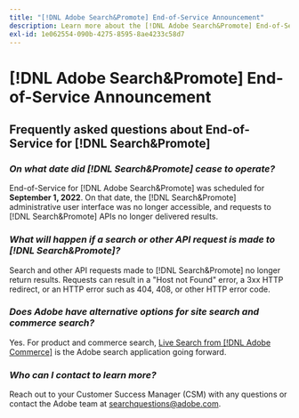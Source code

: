 ```yaml
---
title: "[!DNL Adobe Search&Promote] End-of-Service Announcement"
description: Learn more about the [!DNL Adobe Search&Promote] End-of-Service announcement.
exl-id: 1e062554-090b-4275-8595-8ae4233c58d7
---
```

# [!DNL Adobe Search&Promote] End-of-Service Announcement

## Frequently asked questions about End-of-Service for [!DNL Search&Promote]

### **_On what date did [!DNL Search&Promote] cease to operate?_**

  End-of-Service for [!DNL Adobe Search&Promote] was scheduled for **September 1, 2022**. On that date, the [!DNL Search&Promote] administrative user interface was no longer accessible, and requests to [!DNL Search&Promote] APIs no longer delivered results.

### **_What will happen if a search or other API request is made to [!DNL Search&Promote]?_**

  Search and other API requests made to [!DNL Search&Promote] no longer return results. Requests can result in a "Host not Found" error, a 3xx HTTP redirect, or an HTTP error such as 404, 408, or other HTTP error code.

### **_Does Adobe have alternative options for site search and commerce search?_**

  Yes. For product and commerce search, [Live Search from [!DNL Adobe Commerce]](https://experienceleague.adobe.com/docs/commerce-merchant-services/live-search/guide-overview.html?lang=en) is the Adobe search application going forward.

<!-- ### **_Can Adobe recommend any frameworks or platforms that offer features similar to Search&Promote?_**

  Yes. If the Search&Promote feature is critical to your marketing strategy, consider the many open-source frameworks that exist to power search, including [Apache Solr](https://solr.apache.org/) and [Elastic Free and Open](https://www.elastic.co/about/free-and-open).  

  Also, both [AWS](https://aws.amazon.com/cloudsearch/) and [Microsoft&reg; Azure](https://azure.microsoft.com/en-us/services/search/) provide cloud-native search capabilities on their respective cloud platforms. You can integrate both options into Adobe Experience Manager Sites to power site search and more. -->

### **_Who can I contact to learn more?_**

  Reach out to your Customer Success Manager (CSM) with any questions or contact the Adobe team at [searchquestions@adobe.com](mailto:searchquestions@adobe.com).
